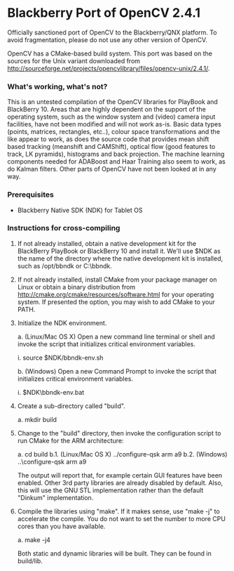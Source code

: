 # Blackberry Port of OpenCV 2.4.1

Officially sanctioned port of OpenCV to the Blackberry/QNX platform. To avoid fragmentation, please do not use any other version of OpenCV.

OpenCV has a CMake-based build system. This port was based on the sources for the Unix variant downloaded from http://sourceforge.net/projects/opencvlibrary/files/opencv-unix/2.4.1/.

### What's working, what's not?

This is an untested compilation of the OpenCV libraries for PlayBook and BlackBerry 10.  Areas that are highly dependent on the support of the operating system, such as the window system and (video) camera input facilities, have not been modified and will not work as-is.
Basic data types (points, matrices, rectangles, etc..), colour space transformations and the like appear to work, as does the 
source code that provides mean shift based tracking (meanshift and CAMShift), optical flow (good features to track, 
LK pyramids), histograms and back projection.  The machine learning components needed for ADABoost and Haar Training also seem to work, as do
Kalman filters.  Other parts of OpenCV have not been looked at in any way.

### Prerequisites

- Blackberry Native SDK (NDK) for Tablet OS

### Instructions for cross-compiling

1.  If not already installed, obtain a native development kit for the BlackBerry PlayBook or BlackBerry 10 and
    install it. We'll use $NDK as the name of the directory where the native development kit is installed, such
    as /opt/bbndk or C:\bbndk.

2.  If not already installed, install CMake from your package manager on Linux or obtain a binary distribution
    from http://cmake.org/cmake/resources/software.html for your operating system. If presented the option, you
    may wish to add CMake to your PATH.

3.  Initialize the NDK environment.

    a. (Linux/Mac OS X)  Open a new command line terminal or shell and invoke the script that initializes
       critical environment variables. 

       i.  source $NDK/bbndk-env.sh

    b. (Windows)  Open a new Command Prompt to invoke the script that initializes critical environment variables.

       i.  $NDK\bbndk-env.bat

4.  Create a sub-directory called "build".

    a.  mkdir build

5.  Change to the "build" directory, then invoke the configuration script to run CMake for the ARM architecture:

    a.   cd build
    b.1. (Linux/Mac OS X) ../configure-qsk arm a9
    b.2. (Windows) ..\configure-qsk arm a9

    The output will report that, for example certain GUI features have been enabled.  Other 3rd party libraries
    are already disabled by default.  Also, this will use the GNU STL implementation rather than the default
    "Dinkum" implementation.

6.  Compile the libraries using "make".  If it makes sense, use "make -j" to accelerate the compile. You do not
    want to set the number to more CPU cores than you have available.

    a.  make -j4

    Both static and dynamic libraries will be built.  They can be found in build/lib.
